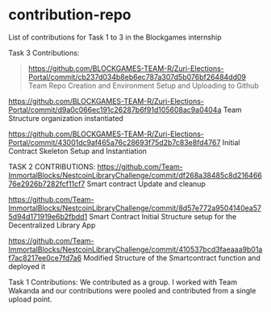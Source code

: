# contribution-repo
List of contributions for Task 1 to 3 in the Blockgames internship

Task 3 Contributions:

> https://github.com/BLOCKGAMES-TEAM-R/Zuri-Elections-Portal/commit/cb237d034b8eb6ec787a307d5b076bf26484dd09
> Team Repo Creation and Environment Setup and Uploading to Github

https://github.com/BLOCKGAMES-TEAM-R/Zuri-Elections-Portal/commit/d9a0c066ec191c26287b6f91d105608ac9a0404a
Team Structure organization instantiated

https://github.com/BLOCKGAMES-TEAM-R/Zuri-Elections-Portal/commit/43001dc9af465a76c28693f75d2b7c83e8fd4767
Initial Contract Skeleton Setup and Instantiation





TASK 2 CONTRIBUTIONS:
https://github.com/Team-ImmortalBlocks/NestcoinLibraryChallenge/commit/df268a38485c8d21646676e2926b7282fcf11cf7
Smart contract Update and cleanup

https://github.com/Team-ImmortalBlocks/NestcoinLibraryChallenge/commit/8d57e772a9504140ea575d94d171919e6b2fbdd1
Smart Contract Initial Structure setup for the Decentralized Library App

https://github.com/Team-ImmortalBlocks/NestcoinLibraryChallenge/commit/410537bcd3faeaaa9b01af7ac8217ee0ce7fd7a6
Modified Structure of the Smartcontract function and deployed it


Task 1 Contributions:
We contributed as a group.
I worked with Team Wakanda and our contributions were pooled and contributed from a single upload point.
